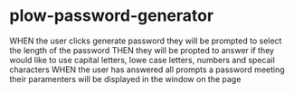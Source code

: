 # plow-password-generator

WHEN the user clicks generate password they will be prompted to select the length of the password
THEN they will be propted to answer if they would like to use capital letters, lowe case letters, numbers and specail characters
WHEN the user has answered all prompts a password meeting their paramenters will be displayed in the window on the page
